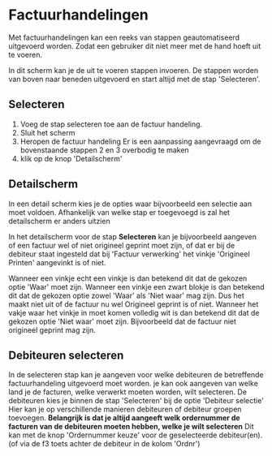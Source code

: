 # Factuurhandelingen
Met factuurhandelingen kan een reeks van stappen geautomatiseerd uitgevoerd worden.
Zodat een gebruiker dit niet meer met de hand hoeft uit te voeren.

In dit scherm kan je de uit te voeren stappen invoeren.
De stappen worden van boven naar beneden uitgevoerd en start altijd met de stap 'Selecteren'.

## Selecteren
1. Voeg de stap selecteren toe aan de factuur handeling.
2. Sluit het scherm
3. Heropen de factuur handeling
Er is een aanpassing aangevraagd om de bovenstaande stappen 2 en 3 overbodig te maken
4. klik op de knop 'Detailscherm'

## Detailscherm
In een detail scherm kies je de opties waar bijvoorbeeld een selectie aan moet voldoen.
Afhankelijk van welke stap er toegevoegd is zal het detailscherm er anders uitzien

In het detailscherm voor de stap **Selecteren** kan je bijvoorbeeld aangeven of een factuur wel of niet origineel geprint moet zijn, of dat er bij de debiteur staat ingesteld dat bij 'Factuur verwerking' het vinkje 'Origineel Printen' aangevinkt is of niet.

Wanneer een vinkje echt een vinkje is dan betekend dit dat de gekozen optie 'Waar' moet zijn.
Wanneer een vinkje een zwart blokje is dan betekend dit dat de gekozen optie zowel 'Waar' als 'Niet waar' mag zijn. Dus het maakt niet uit of de factuur nu wel Origineel geprint is of niet.
Wanneer het vakje waar het vinkje in moet komen volledig wit is dan betekend dit dat de gekozen optie 'Niet waar' moet zijn. Bijvoorbeeld dat de factuur niet origineel geprint mag zijn.

## Debiteuren selecteren
In de selecteren stap kan je aangeven voor welke debiteuren de betreffende factuurhandeling uitgevoerd moet worden.
je kan ook aangeven van welke land je de facturen, welke verwerkt moeten worden, wilt selecteren.
De debiteuren kies je binnen de stap 'Selecteren' bij de optie 'Debiteur selectie'
Hier kan je op verschillende manieren debiteuren of debiteur groepen toevoegen.
**Belangrijk is dat je altijd aangeeft welk ordernummer de facturen van de debiteuren moeten hebben, welke je wilt selecteren**
Dit kan met de knop 'Ordernummer keuze' voor de geselecteerde debiteur(en). (of via de f3 toets achter de debiteur in de kolom 'Ordnr')
